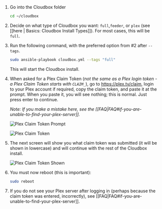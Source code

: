 
1. Go into the Cloudbox folder

    ```bash
    cd ~/cloudbox
    ```

2. Decide on what type of Cloudbox you want: `full`,`feeder`, or `plex` (see [[here | Basics: Cloudbox Install Types]]). For most cases, this will be `full`. 

3. Run the following command, with the preferred option from #2 after `--tags`. 
     
   ```bash
   sudo ansible-playbook cloudbox.yml --tags "full"
   ```

   This will start the Cloudbox install.

4. When asked for a Plex Claim Token (_not the same as a Plex login token - a Plex Claim Token starts with `CLAIM_`_), go to https://plex.tv/claim, login to your Plex account if required, copy the claim token, and paste it at the prompt. When you paste it, you will see nothing; this is normal. Just press enter to continue.

   _Note: If you make a mistake here, see the [[FAQ|FAQ#if-you-are-unable-to-find-your-plex-server]]._

    ![Plex Claim Token Prompt](http://i.imgur.com/SkRnay2.png)

    ![Plex Claim Token](https://i.imgur.com/HZJ2Oqo.png)

5. The next screen will show you what claim token was submitted (it will be shown in lowercase) and will continue with the rest of the Cloudbox install.

    ![Plex Claim Token Shown](http://i.imgur.com/ubnNg3I.png)


6. You must now reboot (this is important):
    ```bash
    sudo reboot
     ```
7. If you do not see your Plex server after logging in (perhaps because the claim token was entered, incorrectly), see [[FAQ|FAQ#if-you-are-unable-to-find-your-plex-server]].